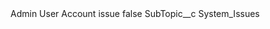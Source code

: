 <?xml version="1.0" encoding="UTF-8"?>
<CustomMetadata xmlns="http://soap.sforce.com/2006/04/metadata" xmlns:xsi="http://www.w3.org/2001/XMLSchema-instance" xmlns:xsd="http://www.w3.org/2001/XMLSchema">
    <label>Admin User Account issue</label>
    <protected>false</protected>
    <values>
        <field>SubTopic__c</field>
        <value xsi:type="xsd:string">System_Issues</value>
    </values>
</CustomMetadata>
